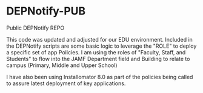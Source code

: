 # DEPNotify-PUB
 Public DEPNotify REPO

This code was updated and adjusted for our EDU environment.
Included in the DEPNotify scripts are some basic logic to leverage the "ROLE" to deploy a specific set of app Policies.
I am using the roles of "Faculty, Staff, and Students" to flow into the JAMF Department field and Building to relate to campus (Primary, Middle and Upper School)

I have also been using Installomator 8.0 as part of the policies being called to assure latest deployment of key applications.